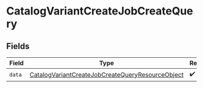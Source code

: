 # CatalogVariantCreateJobCreateQuery


## Fields

| Field                                                                                                                           | Type                                                                                                                            | Required                                                                                                                        | Description                                                                                                                     |
| ------------------------------------------------------------------------------------------------------------------------------- | ------------------------------------------------------------------------------------------------------------------------------- | ------------------------------------------------------------------------------------------------------------------------------- | ------------------------------------------------------------------------------------------------------------------------------- |
| `data`                                                                                                                          | [CatalogVariantCreateJobCreateQueryResourceObject](../../models/components/CatalogVariantCreateJobCreateQueryResourceObject.md) | :heavy_check_mark:                                                                                                              | N/A                                                                                                                             |